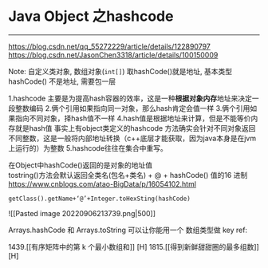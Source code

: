 # Java Object 之hashcode

---
https://blog.csdn.net/qq_55272229/article/details/122890797
https://blog.csdn.net/JasonChen3318/article/details/100150009

Note: 自定义类对象, 数组对象(`int[]`) 取hashCode()就是地址, 基本类型hashCode() 不是地址, 需要包一层

1.hashcode 主要是为提高hash容器的效率，这是一种**根据对象内存**地址来决定一段整数编码
2.俩个引用如果指向同一对象，那么hash肯定会值一样
3.俩个引用如果指向不同对象，择hash值不一样
4.hash值是根据地址来计算，但是不能等价内存就是hash值
事实上有object类定义的hashcode 方法确实会针对不同对象返回不同整数，这是一般将内部地址转换（c++底层才能获取，因为java本身是在jvm上运行的）为整数
5.hashcode往往在集合中重写。


在Object中hashCode()返回的是对象的地址值  
tostring()方法会默认返回全类名(包名+类名) + @ + hashCode() 值的16 进制
https://www.cnblogs.com/atao-BigData/p/16054102.html


`getClass().getName+‘@’+Integer.toHexSting(hashCode)`

![[Pasted image 20220906213739.png|500]]


Arrays.hashCode 和  Arrays.toString  可以让你能用一个 数组类型做 key
ref: 

1439.[[有序矩阵中的第 k 个最小数组和]] [H]
1815.[[得到新鲜甜甜圈的最多组数]]  [H]